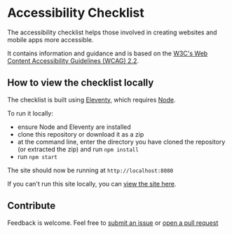 # Accessibility Checklist

The accessibility checklist helps those involved in creating websites and mobile apps more accessible.

It contains information and guidance and is based on the <a href="https://www.w3.org/TR/WCAG22/">W3C's Web Content Accessibility Guidelines (WCAG) 2.2</a>.

## How to view the checklist locally

The checklist is built using [Eleventy](https://www.11ty.dev/), which requires [Node](https://nodejs.org/en/).

To run it locally:

- ensure Node and Eleventy are installed
- clone this repository or download it as a zip
- at the command line, enter the directory you have cloned the repository (or extracted the zip) and run `npm install`
- run `npm start`

The site should now be running at `http://localhost:8080`

If you can't run this site locally, you can [view the site here](https://nhsdigital.github.io/accessibility-checklist/).

## Contribute

Feedback is welcome. Feel free to [submit an issue](https://github.com/nhsdigital/accessibility-checklist/issues) or [open a pull request](https://github.com/nhsdigital/accessibility-checklist/pulls)